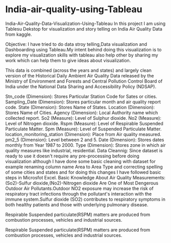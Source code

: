 # India-air-quality-using-Tableau
India-Air-Quality-Data-Visualization-Using-Tableau
In this project I am using Tablesu Dekstop for visualization and story telling on India Air Quality Data from kaggle.

Objective:
I have tried to do data stroy telling,Data visualization and Dashboarding using Tableau.My intent behind doing this visualization is to explore my visualization skills with tableau also help other by sharing my work which can help them to give ideas about visualization.

This data is combined (across the years and states) and largely clean version of the Historical Daily Ambient Air Quality Data released by the Ministry of Environment and Forests and Central Pollution Control Board of India under the National Data Sharing and Accessibility Policy (NDSAP).

Stn_code (Dimension): Stores Particular Station Code for Sates or cities.
Sampling_Date (Dimension): Stores particular month and air quality report code.
State (Dimension): Stores Name of States.
Location (Dimension): Stores Name of Cities.
Agency (Dimension): Local Authority name which collected report.
So2 (Measure): Level of Sulphur dioxide.
No2 (Measure): Level of Nitrogen dioxide.
Rspm (Measure): Level of Respirable Suspended Particulate Matter.
Spm (Measure): Level of Suspended Particulate Matter.
location_monitoring_station (Dimension): Place from Air quality measured.
pm2_5 (Dimension): Level between 2 and 5.
Date (Dimension): Stores dates monthly from Year 1987 to 2000.
Type (Dimension): Stores zone in which air quality measures like industrial, residential.
Data Cleannig:
Since dataset is ready to use it doesn't require any pre-processing before doing visualization although I have done some basic cleaning with dataset for example renaming column name Area to Area Type and correcting spelling of some cities and states and for doing this changes I have followed basic steps in Microsfot Excel.
Basic Knowledge About Air Quality Measurements:
(So2)-Sulfur dioxide,(No2)-Nitrogen dioxide Are One of Most Dengerous Outdoor Air Pollutants.Outdoor NO2 exposure may increase the risk of respiratory tract infections through the pollutant's interaction with the immune system.Sulfur dioxide (SO2) contributes to respiratory symptoms in both healthy patients and those with underlying pulmonary disease.

Respirable Suspended particulate(RSPM) matters are produced from combustion processes, vehicles and industrial sources.

Respirable Suspended particulate(RSPM) matters are produced from combustion processes, vehicles and industrial sources.
